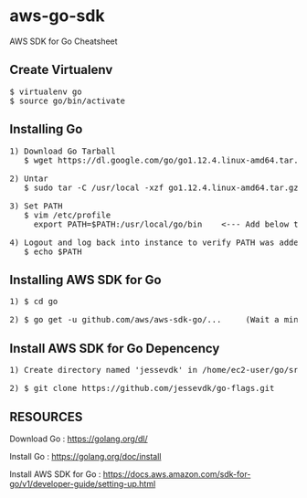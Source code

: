 # aws-go-sdk
AWS SDK for Go Cheatsheet

## Create Virtualenv
<pre>
$ virtualenv go
$ source go/bin/activate 
</pre>

## Installing Go
<pre>
1) Download Go Tarball
   $ wget https://dl.google.com/go/go1.12.4.linux-amd64.tar.gz

2) Untar
   $ sudo tar -C /usr/local -xzf go1.12.4.linux-amd64.tar.gz

3) Set PATH
   $ vim /etc/profile
     export PATH=$PATH:/usr/local/go/bin    <--- Add below the pathmunge() function

4) Logout and log back into instance to verify PATH was added
   $ echo $PATH
</pre>

## Installing AWS SDK for Go
<pre>
1) $ cd go

2) $ go get -u github.com/aws/aws-sdk-go/...     (Wait a minute or so)
</pre>

## Install AWS SDK for Go Depencency
<pre>
1) Create directory named 'jessevdk' in /home/ec2-user/go/src/github.com/

2) $ git clone https://github.com/jessevdk/go-flags.git
</pre>

## RESOURCES
Download Go		: https://golang.org/dl/ <p>
Install  Go		: https://golang.org/doc/install  <p>
Install AWS SDK for Go	: https://docs.aws.amazon.com/sdk-for-go/v1/developer-guide/setting-up.html  <p>

